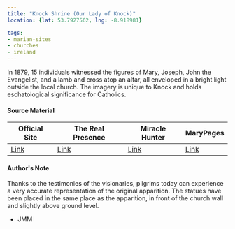 ```yaml
---
title: "Knock Shrine (Our Lady of Knock)"
location: {lat: 53.7927562, lng: -8.918981}

tags:
- marian-sites
- churches
- ireland
---
```


In 1879, 15 individuals witnessed the figures of Mary, Joseph, John the Evangelist, and a lamb and cross atop an altar, all enveloped in a bright light outside the local church.  The imagery is unique to Knock and holds eschatological significance for Catholics.

#### Source Material

| Official Site | The Real Presence | Miracle Hunter | MaryPages |
| --- | --- | --- | --- |
| [Link](https://www.knockshrine.ie/) | [Link](http://www.therealpresence.org/eucharst/misc/BVM/63_KNOCK_60x96.pdf) | [Link](http://www.miraclehunter.com/marian_apparitions/approved_apparitions/knock/index.html) | [Link](https://www.marypages.com/knock-(ireland)-en.html) |

#### Author's Note

Thanks to the testimonies of the visionaries, pilgrims today can experience a very accurate representation of the original apparition.  The statues have been placed in the same place as the apparition, in front of the church wall and slightly above ground level.

- JMM

